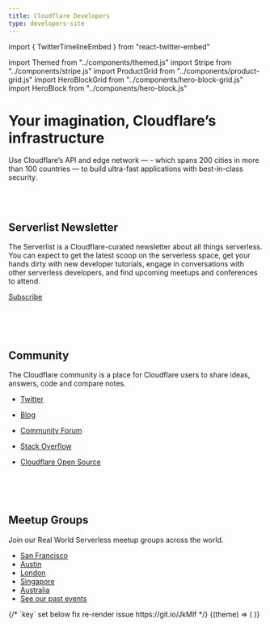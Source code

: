 ```yaml
---
title: Cloudflare Developers
type: developers-site
---
```


import { TwitterTimelineEmbed } from "react-twitter-embed"

import Themed from "../components/themed.js"
import Stripe from "../components/stripe.js"
import ProductGrid from "../components/product-grid.js"
import HeroBlockGrid from "../components/hero-block-grid.js"
import HeroBlock from "../components/hero-block.js"

<Stripe>

# Your imagination, Cloudflare’s infrastructure

Use Cloudflare’s API and edge network — - which spans 200 cities in more than 100 countries — to build ultra-fast applications with best-in-class security.

</Stripe>

<ProductGrid/>

<br/>
<br/>

<HeroBlockGrid>
  <div>
    <HeroBlock>
      <h2>Serverlist Newsletter</h2>
      <p>The Serverlist is a Cloudflare-curated newsletter about all things serverless. You can expect to get the latest scoop on the serverless space, get your hands dirty with new developer tutorials, engage in conversations with other serverless developers, and find upcoming meetups and conferences to attend.</p>
      <p><a class="Button Button-is-docs-secondary" href="https://blog.cloudflare.com/serverlist/">Subscribe</a></p>
    </HeroBlock>
    <br/>
    <br/>
    <br/>
    <HeroBlock>
      <h2>Community</h2>
      <p>The Cloudflare community is a place for Cloudflare users to share ideas, answers, code and compare notes.</p>
      <ul>
        <li><p><a href="https://twitter.com/CloudflareDev" rel="noopener noreferrer" target="_blank">Twitter</a></p></li>
        <li><p><a href="https://blog.cloudflare.com/">Blog</a></p></li>
        <li><p><a href="https://community.cloudflare.com/">Community Forum</a></p></li>
        <li><p><a href="https://stackoverflow.com/questions/tagged/cloudflare?sort=votes&amp;pageSize=15/" rel="noopener noreferrer" target="_blank">Stack Overflow</a></p></li>
        <li><p><a href="https://cloudflare.github.io/" rel="noopener noreferrer" target="_blank">Cloudflare Open Source</a></p></li>
      </ul>
    </HeroBlock>
    <br/>
    <br/>
    <br/>
    <HeroBlock>
      <h2>Meetup Groups</h2>
      <p>Join our Real World Serverless meetup groups across the world.</p>
      <ul>
        <li><a href="https://www.meetup.com/Real-World-Serverless-San-Francisco/">San Francisco</a></li>
        <li><a href="https://www.meetup.com/Real-World-Serverless-Austin/">Austin</a></li>
        <li><a href="https://www.meetup.com/Real-World-Serverless-London/">London</a></li>
        <li><a href="https://www.meetup.com/Real-World-Serverless-Singapore/">Singapore</a></li>
        <li><a href="https://www.meetup.com/Cloudflare-ANZ-Meetup/">Australia</a></li>
        <li><a href="https://developers.cloudflare.com/events/">See our past events</a></li>
      </ul>
    </HeroBlock>
  </div>

  <div>
    <HeroBlock>
      {/* `key` set below fix re-render issue https://git.io/JkMlf */}
      <Themed>
        {(theme) => (
          <TwitterTimelineEmbed
            sourceType="profile"
            screenName="CloudflareDev"
            key={theme}
            theme={theme}
            options={{
              height: 1000
            }}
          />
        )}
      </Themed>
    </HeroBlock>
  </div>
</HeroBlockGrid>
